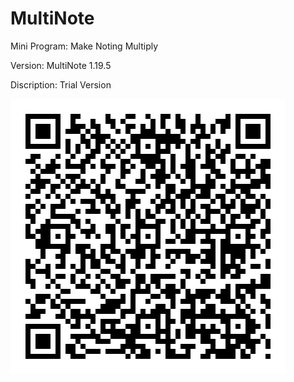 # MultiNote
Mini Program: Make Noting Multiply

Version: MultiNote 1.19.5

Discription: Trial Version

![](https://github.com/iClassic-Live/MultiNote/blob/master/images/MultiNote%20Trail%20Version.jpg?raw=true)